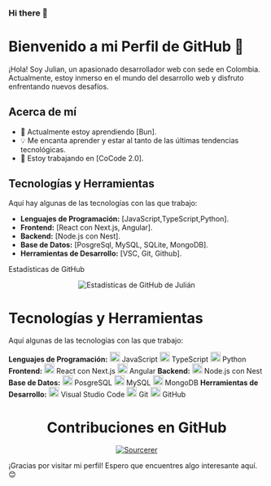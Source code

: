 

### Hi there 👋
# Bienvenido a mi Perfil de GitHub 🚀

¡Hola! Soy Julian, un apasionado desarrollador web con sede en Colombia. Actualmente, estoy inmerso en el mundo del desarrollo web y disfruto enfrentando nuevos desafíos.

## Acerca de mí
- 🌱 Actualmente estoy aprendiendo [Bun].
- 💡 Me encanta aprender y estar al tanto de las últimas tendencias tecnológicas.
- 🔭 Estoy trabajando en [CoCode 2.0].

## Tecnologías y Herramientas
Aquí hay algunas de las tecnologías con las que trabajo:

- **Lenguajes de Programación:** [JavaScript,TypeScript,Python].
- **Frontend:** [React con Next.js, Angular].
- **Backend:** [Node.js con Nest].
- **Base de Datos:** [PosgreSql, MySQL, SQLite, MongoDB].
- **Herramientas de Desarrollo:** [VSC, Git, Github].

Estadísticas de GitHub
<div align="center">
  <img src="https://github-readme-stats.vercel.app/api?username=Jandres373&show_icons=true&count_private=true&theme=radical" alt="Estadísticas de GitHub de Julián">
</div>


# Tecnologías y Herramientas
Aquí algunas de las tecnologías con las que trabajo:

**Lenguajes de Programación:** 
<img src="https://th.bing.com/th/id/OIP.I5XOh9o_kbTNsXnsIc53aAHaHa?rs=1&pid=ImgDetMain" alt="JavaScript" width="20"/> JavaScript
<img src="https://upload.wikimedia.org/wikipedia/commons/thumb/4/4c/Typescript_logo_2020.svg/1200px-Typescript_logo_2020.svg.png" alt="TypeScript" width="20"/> TypeScript
<img src="https://i0.wp.com/tinkercademy.com/wp-content/uploads/2018/04/python-icon.png?ssl=1" alt="Python" width="20"/> Python
**Frontend:**
<img src="https://pluspng.com/img-png/react-logo-png-javascript-logo-react-js-stickers-mugs-t-shirts-and-much-more-880x1136.jpg" alt="React" width="20"/> React con Next.js
<img src="https://th.bing.com/th/id/R.09af26effa4f2999663f96e00bb51f0a?rik=rlTKWrK8D1DPpg&pid=ImgRaw&r=0" alt="Angular" width="20"/> Angular
**Backend:**
<img src="url-del-icono-nodejs" alt="Node.js" width="20"/> Node.js con Nest
**Base de Datos:** 
<img src="url-del-icono-postgresql" alt="PosgreSQL" width="20"/> PosgreSQL
<img src="url-del-icono-mysql" alt="MySQL" width="20"/> MySQL
<img src="url-del-icono-mongodb" alt="MongoDB" width="20"/> MongoDB
**Herramientas de Desarrollo:** 
<img src="url-del-icono-vscode" alt="Visual Studio Code" width="20"/> Visual Studio Code
<img src="url-del-icono-git" alt="Git" width="20"/> Git
<img src="url-del-icono-github" alt="GitHub" width="20"/> GitHub


<div align="center">

# Contribuciones en GitHub
[![Sourcerer](https://img.shields.io/badge/Sourcerer-Jandres373-blue)](https://sourcerer.io/jandres373)

</div>

¡Gracias por visitar mi perfil! Espero que encuentres algo interesante aquí. 😊

<!--
**Jandres373/Jandres373** is a ✨ _special_ ✨ repository because its `README.md` (this file) appears on your GitHub profile.

Here are some ideas to get you started:

- 🔭 I’m currently working on ...
- 🌱 I’m currently learning ...
- 👯 I’m looking to collaborate on ...
- 🤔 I’m looking for help with ...
- 💬 Ask me about ...
- 📫 How to reach me: ...
- 😄 Pronouns: ...
- ⚡ Fun fact: ...
-->
